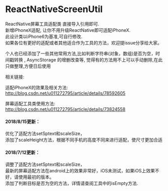 # ReactNativeScreenUtil
ReactNative屏幕工具适配类
直接导入引用即可.<br/>
新增iPhoneX适配, 让你不用升级ReactNative即可适配iPhoneX. <br/>
此设计类以iPhone6为基准,可自行修改.<br/>
如果各位有更好的适配或者其他适合作为工具的方法，欢迎提issue分享给大家。

个人也已经添加了一些其他常用方法,比如判断字符串(对象，数组)是否为空，时间戳转换 , AsyncStorage 的增删改查等, 觉得有的方法用不上可以手动删除,在此只做整理,方便日后使用

相关链接:

适配iPhoneX的效果及相关方法: http://blog.csdn.net/u011272795/article/details/78592605

屏幕适配工具类使用方法: http://blog.csdn.net/u011272795/article/details/73824558

#### 2018/8/15更新：
优化了适配方法setSptext和scaleSize， <br/>
添加了scaleHeight方法，根据不同手机的高度不同来进行适配，使尺寸更加合适 <br/>

#### 2018/7/12更新：
调整了适配方法setSptext和scaleSize， <br/>
最新的屏幕适配方法在android上的效果非常好，iOS未测试，如果iOS上效果不好，请使用最初的版本。<br/>
添加了判断目标是否为空的方法，详情请查阅工具中的isEmpty方法. <br/>
